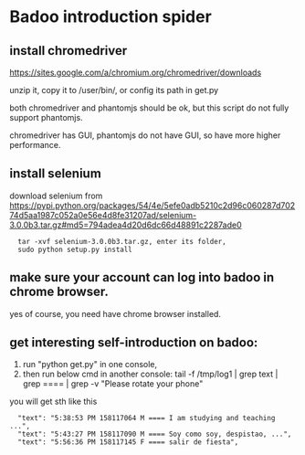 # Badoo introduction spider

## install chromedriver
https://sites.google.com/a/chromium.org/chromedriver/downloads

unzip it, copy it to /user/bin/, or config its path in get.py

both chromedriver and phantomjs should be ok, but this script do not fully support phantomjs.

chromedriver has GUI, phantomjs do not have GUI, so have more higher performance.

## install selenium
download selenium from
https://pypi.python.org/packages/54/4e/5efe0adb5210c2d96c060287d70274d5aa1987c052a0e56e4d8fe31207ad/selenium-3.0.0b3.tar.gz#md5=794adea4d20d6dc66d48891c2287ade0

      tar -xvf selenium-3.0.0b3.tar.gz, enter its folder,
      sudo python setup.py install

## make sure your account can log into badoo in chrome browser.
yes of course, you need have chrome browser installed.

## get interesting self-introduction on badoo:
1. run "python get.py" in one console,
2. then run below cmd in another console:
tail -f /tmp/log1  | grep text | grep ==== | grep -v "Please rotate your phone"

you will get sth like this

      "text": "5:38:53 PM 158117064 M ==== I am studying and teaching ...",
      "text": "5:43:27 PM 158117090 M ==== Soy como soy, despistao, ...",
      "text": "5:56:36 PM 158117145 F ==== salir de fiesta",

